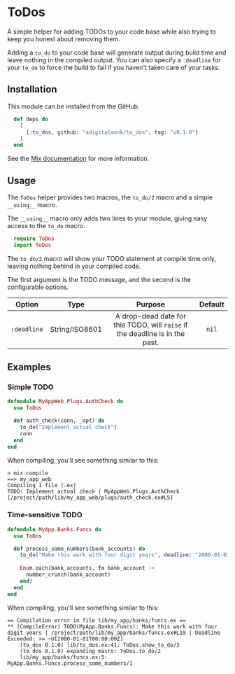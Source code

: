 # ToDos

A simple helper for adding TODOs to your code base while also trying to keep you honest about removing them.

Adding a `to_do` to your code base will generate output during build time and leave nothing in the compiled output.
You can also specify a `:deadline` for your `to_do` to force the build to fail if you haven't taken care of your tasks.

## Installation

This module can be installed from the GitHub.

```elixir
  def deps do
    [
      {:to_dos, github: "adigitalmonk/to_dos", tag: "v0.1.0"}
    ]
  end
```

See the [Mix documentation](https://hexdocs.pm/mix/Mix.Tasks.Deps.html#module-git-options-git) for more information.

## Usage

The `ToDos` helper provides two macros, the `to_do/2` macro and a simple `__using__` macro.

The `__using__` macro only adds two lines to your module, giving easy access to the `to_do` macro.

```elixir
  require ToDos
  import ToDos
```

The `to_do/2` macro will show your TODO statement at compile time only, leaving nothing behind in your compiled code.

The first argument is the TODO message, and the second is the configurable options.

| Option | Type | Purpose | Default |
| :----: | :---: | :-----: | :-----: |
| `:deadline` |  String/ISO8601 | A drop-dead date for this TODO, will `raise` if the deadline is in the past. | `nil` |


## Examples

### Simple TODO

```elixir
defmodule MyAppWeb.Plugs.AuthCheck do
  use ToDos

  def auth_check(conn, _opt) do
    to_do("Implement actual check")
    conn
  end
end
```

When compiling, you'll see something similar to this:

```shell
> mix compile
==> my_app_web
Compiling 1 file (.ex)
TODO: Implement actual check | MyAppWeb.Plugs.AuthCheck [/project/path/lib/my_app_web/plugs/auth_check.ex#L5]
```

### Time-sensitive TODO

```elixir
defmodule MyApp.Banks.Funcs do
  use ToDos

  def process_some_numbers(bank_accounts) do
    to_do("Make this work with four digit years", deadline: "2000-01-01T00:00:00Z")
    
    Enum.each(bank_accounts, fn bank_account ->
      number_crunch(bank_account)
    end)
  end
end
```

When compiling, you'll see something similar to this:

```shell
== Compilation error in file lib/my_app/banks/funcs.ex ==
** (CompileError) TODO(MyApp.Banks.Funcs): Make this work with four digit years | /project/path/lib/my_app/banks/funcs.ex#L19 | Deadline Exceeded: >= ~U[2000-01-01T00:00:00Z]
    (to_dos 0.1.0) lib/to_dos.ex:41: ToDos.show_to_do/3
    (to_dos 0.1.0) expanding macro: ToDos.to_do/2
    lib/my_app/banks/funcs.ex:5: MyApp.Banks.Funcs.process_some_numbers/1
```
